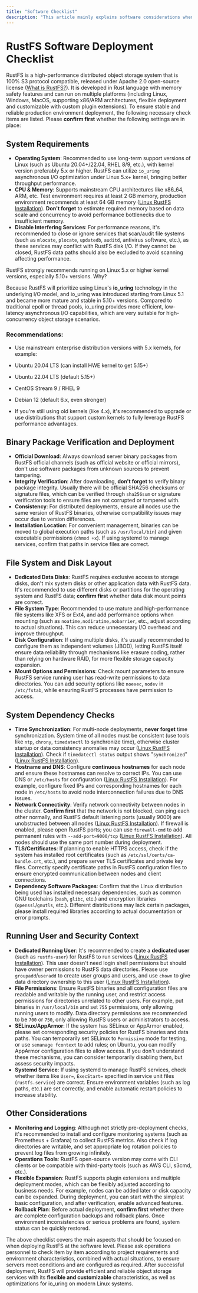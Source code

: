 ```yaml
---
title: "Software Checklist"
description: "This article mainly explains software considerations when installing RustFS, including operating systems, binary packages, etc."
---
```


# RustFS Software Deployment Checklist

RustFS is a high-performance distributed object storage system that is 100% S3 protocol compatible, released under Apache 2.0 open-source license ([What is RustFS?](https://rustfs.com/docs/#:~:text=RustFS%E6%98%AF%E4%B8%80%E7%A7%8D%E5%AF%B9%E8%B1%A1%E5%AD%98%E5%82%A8%E8%A7%A3%E5%86%B3%E6%96%B9%E6%A1%88%EF%BC%8C%E4%BD%BF%E7%94%A8Apache2%20%E8%AE%B8%E5%8F%AF%E8%AF%81%E5%8F%91%E8%A1%8C%E7%9A%84%E5%BC%80%E6%BA%90%E5%88%86%E5%B8%83%E5%BC%8F%E5%AF%B9%E8%B1%A1%E5%AD%98%E5%82%A8%E3%80%82)). It is developed in Rust language with memory safety features and can run on multiple platforms (including Linux, Windows, MacOS, supporting x86/ARM architectures, flexible deployment and customizable with custom plugin extensions). To ensure stable and reliable production environment deployment, the following necessary check items are listed. Please **confirm first** whether the following settings are in place:

## System Requirements

- **Operating System**: Recommended to use long-term support versions of Linux (such as Ubuntu 20.04+/22.04, RHEL 8/9, etc.), with kernel version preferably 5.x or higher. RustFS can utilize `io_uring` asynchronous I/O optimization under Linux 5.x+ kernel, bringing better throughput performance.
- **CPU & Memory**: Supports mainstream CPU architectures like x86_64, ARM, etc. Test environment requires at least 2 GB memory, production environment recommends at least 64 GB memory ([Linux RustFS Installation](https://rustfs.com/docs/install/linux/#:~:text=2)). **Don't forget** to estimate required memory based on data scale and concurrency to avoid performance bottlenecks due to insufficient memory.
- **Disable Interfering Services**: For performance reasons, it's recommended to close or ignore services that scan/audit file systems (such as `mlocate`, `plocate`, `updatedb`, `auditd`, antivirus software, etc.), as these services may conflict with RustFS disk I/O. If they cannot be closed, RustFS data paths should also be excluded to avoid scanning affecting performance.

RustFS strongly recommends running on Linux 5.x or higher kernel versions, especially 5.10+ versions.
Why?

Because RustFS will prioritize using Linux's **io_uring** technology in the underlying I/O model, and io_uring was introduced starting from Linux 5.1 and became more mature and stable in 5.10+ versions. Compared to traditional epoll or thread pools, io_uring provides more efficient, low-latency asynchronous I/O capabilities, which are very suitable for high-concurrency object storage scenarios.

### Recommendations:

- Use mainstream enterprise distribution versions with 5.x kernels, for example:
 - Ubuntu 20.04 LTS (can install HWE kernel to get 5.15+)
 - Ubuntu 22.04 LTS (default 5.15+)
 - CentOS Stream 9 / RHEL 9
 - Debian 12 (default 6.x, even stronger)

- If you're still using old kernels (like 4.x), it's recommended to upgrade or use distributions that support custom kernels to fully leverage RustFS performance advantages.

## Binary Package Verification and Deployment

- **Official Download**: Always download server binary packages from RustFS official channels (such as official website or official mirrors), don't use software packages from unknown sources to prevent tampering.
- **Integrity Verification**: After downloading, **don't forget** to verify binary package integrity. Usually there will be official SHA256 checksums or signature files, which can be verified through `sha256sum` or signature verification tools to ensure files are not corrupted or tampered with.
- **Consistency**: For distributed deployments, ensure all nodes use the same version of RustFS binaries, otherwise compatibility issues may occur due to version differences.
- **Installation Location**: For convenient management, binaries can be moved to global execution paths (such as `/usr/local/bin`) and given executable permissions (`chmod +x`). If using systemd to manage services, confirm that paths in service files are correct.

## File System and Disk Layout

- **Dedicated Data Disks**: RustFS requires exclusive access to storage disks, don't mix system disks or other application data with RustFS data. It's recommended to use different disks or partitions for the operating system and RustFS data; **confirm first** whether data disk mount points are correct.
- **File System Type**: Recommended to use mature and high-performance file systems like XFS or Ext4, and add performance options when mounting (such as `noatime,nodiratime,nobarrier`, etc., adjust according to actual situations). This can reduce unnecessary I/O overhead and improve throughput.
- **Disk Configuration**: If using multiple disks, it's usually recommended to configure them as independent volumes (JBOD), letting RustFS itself ensure data reliability through mechanisms like erasure coding, rather than relying on hardware RAID, for more flexible storage capacity expansion.
- **Mount Options and Permissions**: Check mount parameters to ensure RustFS service running user has read-write permissions to data directories. You can add security options like `noexec`, `nodev` in `/etc/fstab`, while ensuring RustFS processes have permission to access.

## System Dependency Checks

- **Time Synchronization**: For multi-node deployments, **never forget** time synchronization. System time of all nodes must be consistent (use tools like `ntp`, `chrony`, `timedatectl` to synchronize time), otherwise cluster startup or data consistency anomalies may occur ([Linux RustFS Installation](https://rustfs.com/docs/install/linux/#:~:text=2)). Check if `timedatectl status` output shows "`synchronized`" ([Linux RustFS Installation](https://rustfs.com/docs/install/linux/#:~:text=2)).
- **Hostname and DNS**: Configure **continuous hostnames** for each node and ensure these hostnames can resolve to correct IPs. You can use DNS or `/etc/hosts` for configuration ([Linux RustFS Installation](https://rustfs.com/docs/install/linux/#:~:text=2)). For example, configure fixed IPs and corresponding hostnames for each node in `/etc/hosts` to avoid node interconnection failures due to DNS issues.
- **Network Connectivity**: Verify network connectivity between nodes in the cluster. **Confirm first** that the network is not blocked, can ping each other normally, and RustFS default listening ports (usually 9000) are unobstructed between all nodes ([Linux RustFS Installation](https://rustfs.com/docs/install/linux/#:~:text=%E6%88%96%E8%80%85%E6%94%BE%E8%A1%8CRustFS%E7%9A%849000%E7%AB%AF%E5%8F%A3%EF%BC%9A)). If firewall is enabled, please open RustFS ports; you can use `firewall-cmd` to add permanent rules with `--add-port=9000/tcp` ([Linux RustFS Installation](https://rustfs.com/docs/install/linux/#:~:text=%E6%88%96%E8%80%85%E6%94%BE%E8%A1%8CRustFS%E7%9A%849000%E7%AB%AF%E5%8F%A3%EF%BC%9A)). All nodes should use the same port number during deployment.
- **TLS/Certificates**: If planning to enable HTTPS access, check if the system has installed root certificates (such as `/etc/ssl/certs/ca-bundle.crt`, etc.), and prepare server TLS certificates and private key files. Correctly specify certificate paths in RustFS configuration files to ensure encrypted communication between nodes and client connections.
- **Dependency Software Packages**: Confirm that the Linux distribution being used has installed necessary dependencies, such as common GNU toolchains (`bash`, `glibc`, etc.) and encryption libraries (`openssl`/`gnutls`, etc.). Different distributions may lack certain packages, please install required libraries according to actual documentation or error prompts.

## Running User and Security Context

- **Dedicated Running User**: It's recommended to create a **dedicated user** (such as `rustfs-user`) for RustFS to run services ([Linux RustFS Installation](https://rustfs.com/docs/install/linux/#:~:text=%E4%B8%89%E3%80%81%E9%85%8D%E7%BD%AE%E7%94%A8%E6%88%B7%E5%90%8D)). This user doesn't need login shell permissions but should have owner permissions to RustFS data directories. Please use `groupadd`/`useradd` to create user groups and users, and use `chown` to give data directory ownership to this user ([Linux RustFS Installation](https://rustfs.com/docs/install/linux/#:~:text=%E4%B8%89%E3%80%81%E9%85%8D%E7%BD%AE%E7%94%A8%E6%88%B7%E5%90%8D)).
- **File Permissions**: Ensure RustFS binaries and all configuration files are readable and writable by the running user, and restrict access permissions for directories unrelated to other users. For example, put binaries in `/usr/local/bin` and set `755` permissions, only allowing running users to modify. Data directory permissions are recommended to be `700` or `750`, only allowing RustFS users or administrators to access.
- **SELinux/AppArmor**: If the system has SELinux or AppArmor enabled, please set corresponding security policies for RustFS binaries and data paths. You can temporarily set SELinux to `Permissive` mode for testing, or use `semanage fcontext` to add rules; on Ubuntu, you can modify AppArmor configuration files to allow access. If you don't understand these mechanisms, you can consider temporarily disabling them, but assess security impacts.
- **Systemd Service**: If using systemd to manage RustFS services, check whether items like `User=`, `ExecStart=` specified in service unit files (`rustfs.service`) are correct. Ensure environment variables (such as log paths, etc.) are set correctly, and enable automatic restart policies to increase stability.

## Other Considerations

- **Monitoring and Logging**: Although not strictly pre-deployment checks, it's recommended to install and configure monitoring systems (such as Prometheus + Grafana) to collect RustFS metrics. Also check if log directories are writable, and set appropriate log rotation policies to prevent log files from growing infinitely.
- **Operations Tools**: RustFS open-source version may come with CLI clients or be compatible with third-party tools (such as AWS CLI, s3cmd, etc.).
- **Flexible Expansion**: RustFS supports plugin extensions and multiple deployment modes, which can be flexibly adjusted according to business needs. For example, nodes can be added later or disk capacity can be expanded. During deployment, you can start with the simplest basic configuration, and after verification, enable advanced features.
- **Rollback Plan**: Before actual deployment, **confirm first** whether there are complete configuration backups and rollback plans. Once environment inconsistencies or serious problems are found, system status can be quickly restored.

The above checklist covers the main aspects that should be focused on when deploying RustFS at the software level. Please ask operations personnel to check item by item according to project requirements and environment characteristics, combined with actual situations, to ensure servers meet conditions and are configured as required. After successful deployment, RustFS will provide efficient and reliable object storage services with its **flexible and customizable** characteristics, as well as optimizations for io_uring on modern Linux systems.
